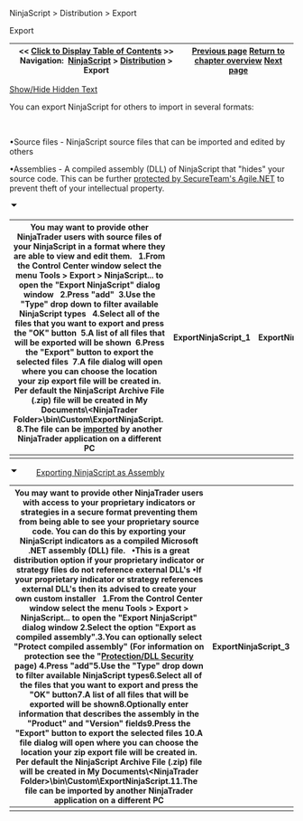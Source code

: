 ﻿


NinjaScript \> Distribution \> Export






















Export







| \<\< [Click to Display Table of Contents](export.md) \>\> **Navigation:**     [NinjaScript](ninjascript.md) \> [Distribution](distribution.md) \> Export | [Previous page](import.md) [Return to chapter overview](distribution.md) [Next page](remove-ninjascript-assembly.md) |
| --- | --- |




[Show/Hide Hidden Text](javascript:HMToggleExpandAll(!HMAnyToggleOpen()) "Click to open/close expanding sections")









You can export NinjaScript for others to import in several formats:   

 


•Source files \- NinjaScript source files that can be imported and edited by others 

•Assemblies \- A compiled assembly (DLL) of NinjaScript that "hides" your source code. This can be further [protected by SecureTeam's Agile.NET](protection_dll_security.md) to prevent theft of your intellectual property.

![tog_minus](tog_minus.gif)




| You may want to provide other NinjaTrader users with source files of your NinjaScript in a format where they are able to view and edit them.   1\.From the Control Center window select the menu Tools \> Export \> NinjaScript... to open the "Export NinjaScript" dialog window   2\.Press "add"  3\.Use the "Type" drop down to filter available NinjaScript types   4\.Select all of the files that you want to export and press the "OK" button  5\.A list of all files that will be exported will be shown  6\.Press the "Export" button to export the selected files  7\.A file dialog will open where you can choose the location your zip export file will be created in. Per default the NinjaScript Archive File (.zip) file will be created in My Documents\\\<NinjaTrader Folder\>\\bin\\Custom\\ExportNinjaScript.  8\.The file can be [imported](import.md) by another NinjaTrader application on a different PC | ExportNinjaScript_1 | ExportNinjaScript_2 |
| --- | --- | --- |
|  | | |



![tog_minus](tog_minus.gif)        [Exporting NinjaScript as Assembly](javascript:HMToggle('toggle','ExportingninjascriptAsAssembly','ExportingninjascriptAsAssembly_ICON'))




| You may want to provide other NinjaTrader users with access to your proprietary indicators or strategies in a secure format preventing them from being able to see your proprietary source code. You can do this by exporting your NinjaScript indicators as a compiled Microsoft .NET assembly (DLL) file.    •This is a great distribution option if your proprietary indicator or strategy files do not reference external DLL's •If your proprietary indicator or strategy references external DLL's then its advised to create your own custom installer   1\.From the Control Center window select the menu Tools \> Export \> NinjaScript... to open the "Export NinjaScript" dialog window 2\.Select the option "Export as compiled assembly".3\.You can optionally select "Protect compiled assembly" (For information on protection see the "[Protection/DLL Security](protection_dll_security.md) page) 4\.Press "add"5\.Use the "Type" drop down to filter available NinjaScript types6\.Select all of the files that you want to export and press the "OK" button7\.A list of all files that will be exported will be shown8\.Optionally enter information that describes the assembly in the "Product" and "Version" fields9\.Press the "Export" button to export the selected files 10\.A file dialog will open where you can choose the location your zip export file will be created in. Per default the NinjaScript Archive File (.zip) file will be created in My Documents\\\<NinjaTrader Folder\>\\bin\\Custom\\ExportNinjaScript.11\.The file can be imported by another NinjaTrader application on a different PC | ExportNinjaScript_3 |
| --- | --- |
|  | |










